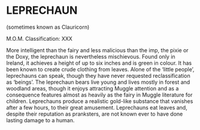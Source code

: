 # LEPRECHAUN  
(sometimes known as Clauricorn)  
  
M.O.M. Classification: XXX  
  
More intelligent than the fairy and less malicious than the imp, the pixie or the Doxy, the leprechaun is nevertheless mischievous. Found only in Ireland, it achieves a height of up to six inches and is green in colour. It has been known to create crude clothing from leaves. Alone of the ‘little people’, leprechauns can speak, though they have never requested reclassification as ‘beings’. The leprechaun bears live young and lives mostly in forest and woodland areas, though it enjoys attracting Muggle attention and as a consequence features almost as heavily as the fairy in Muggle literature for children. Leprechauns produce a realistic gold-like substance that vanishes after a few hours, to their great amusement. Leprechauns eat leaves and, despite their reputation as pranksters, are not known ever to have done lasting damage to a human.  
  
